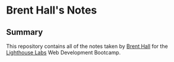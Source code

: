 # Brent Hall's Notes

## Summary
This repository contains all of the notes taken by [Brent Hall](https://github.com/firewallfail) for the [Lighthouse Labs](https://www.lighthouselabs.ca/) Web Development Bootcamp.